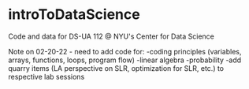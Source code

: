# introToDataScience
Code and data for DS-UA 112 @  NYU's Center for Data Science

Note on 02-20-22 - need to add code for:
-coding principles (variables, arrays, functions, loops, program flow)
-linear algebra 
-probability
-add quarry items (LA perspective on SLR, optimization for SLR, etc.) to respective lab sessions
